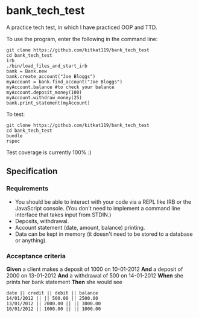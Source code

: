 # bank_tech_test

A practice tech test, in which I have practiced OOP and TTD.

To use the program, enter the following in the command line:

```
git clone https://github.com/kitkat119/bank_tech_test
cd bank_tech_test
irb
./bin/load_files_and_start_irb
bank = Bank.new
bank.create_account("Joe Bloggs")
myAccount = bank.find_account("Joe Bloggs")
myAccount.balance #to check your balance
myAccount.deposit_money(100)
myAccount.withdraw_money(25)
bank.print_statement(myAccount)
```

To test:
```
git clone https://github.com/kitkat119/bank_tech_test
cd bank_tech_test
bundle
rspec
```

Test coverage is currently 100% :)


## Specification

### Requirements

* You should be able to interact with your code via a REPL like IRB or the JavaScript console.  (You don't need to implement a command line interface that takes input from STDIN.)
* Deposits, withdrawal.
* Account statement (date, amount, balance) printing.
* Data can be kept in memory (it doesn't need to be stored to a database or anything).

### Acceptance criteria

**Given** a client makes a deposit of 1000 on 10-01-2012
**And** a deposit of 2000 on 13-01-2012
**And** a withdrawal of 500 on 14-01-2012
**When** she prints her bank statement
**Then** she would see

```
date || credit || debit || balance
14/01/2012 || || 500.00 || 2500.00
13/01/2012 || 2000.00 || || 3000.00
10/01/2012 || 1000.00 || || 1000.00
```
